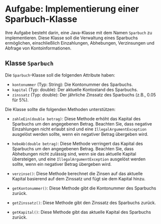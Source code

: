 # Aufgabe: Implementierung einer Sparbuch-Klasse

Ihre Aufgabe besteht darin, eine Java-Klasse mit dem Namen `Sparbuch` zu implementieren. Diese Klasse soll die Verwaltung eines Sparbuchs ermöglichen, einschließlich Einzahlungen, Abhebungen, Verzinsungen und Abfrage von Kontoinformationen.

## Klasse `Sparbuch`

Die `Sparbuch`-Klasse soll die folgenden Attribute haben:

- `kontonummer` (Typ: String): Die Kontonummer des Sparbuchs.
- `kapital` (Typ: double): Der aktuelle Kontostand des Sparbuchs.
- `zinssatz` (Typ: double): Der jährliche Zinssatz des Sparbuchs (z.B., 0.05 für 5%).

Die Klasse sollte die folgenden Methoden unterstützen:

- `zahleEin(double betrag)`: Diese Methode erhöht das Kapital des Sparbuchs um den angegebenen Betrag. Beachten Sie, dass negative Einzahlungen nicht erlaubt sind und eine `IllegalArgumentException` ausgelöst werden sollte, wenn ein negativer Betrag übergeben wird.

- `hebeAb(double betrag)`: Diese Methode verringert das Kapital des Sparbuchs um den angegebenen Betrag. Beachten Sie, dass Abhebungen nicht zulässig sind, wenn sie das aktuelle Kapital übersteigen, und eine `IllegalArgumentException` ausgelöst werden sollte, wenn ein negativer Betrag übergeben wird.

- `verzinse()`: Diese Methode berechnet die Zinsen auf das aktuelle Kapital basierend auf dem Zinssatz und fügt sie dem Kapital hinzu.

- `getKontonummer()`: Diese Methode gibt die Kontonummer des Sparbuchs zurück.

- `getZinssatz()`: Diese Methode gibt den Zinssatz des Sparbuchs zurück.

- `getKapital()`: Diese Methode gibt das aktuelle Kapital des Sparbuchs zurück.
